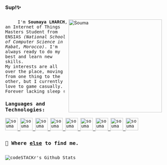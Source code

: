 ### Sup!✨


## 

<img alt="Souma" align="right" src="https://devstickers.com/assets/img/cat/programming-languages.png" width="300">
<samp><p align=”justify” style="text-indent:40px;"> I'm <b>Soumaya LHARCH</b>, an Internet of Things Masters Student from ENSIAS <i>(National School of Computer Science in Rabat, Morocco)</i>. I'm always ready to do my best and learn new skills.
<br> My interests are all over the place, moving from one thing to the other, but I currently love to game casually.
<br> Forever lacking sleep ✌️


### **Languages and Technologies:**
<p float="left">
 <a href="https://www.java.com/">
<img alt="souma" src="https://cdn.iconscout.com/icon/free/png-256/java-43-569305.png" width="40">
 </a>
 <a href="https://www.android.com/">
<img alt="souma" src="https://devstickers.com/assets/img/pro/zl8i.png" width="40">
 </a>
 <a href="https://www.python.org/">
<img alt="souma" src="https://devstickers.com/assets/img/pro/p3jo.png" width="40">
 </a>
 <a href="https://en.wikipedia.org/wiki/HTML">
<img alt="souma" src="https://devstickers.com/assets/img/pro/iqm9.png" width="40">
 </a>
 <a href="https://en.wikipedia.org/wiki/CCS3">
<img alt="souma" src="https://devstickers.com/assets/img/pro/8pnd.png" width="40">
  </a>
 <a href="https://en.wikipedia.org/wiki/JavaScript">
<img alt="souma" src="https://devstickers.com/assets/img/pro/i4eg.png" width="40">
  </a>
 <a href="https://git-scm.com/">
<img alt="souma" src="https://devstickers.com/assets/img/pro/apiv.png" width="40">
  </a>
  <a href="http://brackets.io/">
<img alt="souma" src="https://upload.wikimedia.org/wikipedia/commons/thumb/4/4c/Brackets_Icon.svg/langfr-1024px-Brackets_Icon.svg.png" width="40">
  </a>
 <a href="https://www.clipstudio.net/en/">
<img alt="souma" src="https://synth.agency/wp-content/uploads/2020/06/Apps-Clip-Studio-Paint-1024x1024.png" width="40">
  </a>
</p>

## 
### 💬 Where [else](https://sleepysouma.carrd.co/) to find me.
## 


<img alt="codeSTACKr's Github Stats" src="https://github-readme-stats.vercel.app/api?username=SleepySouma&show_icons=true"/>

<!--
- :trophy: **My GitHub trophies :**  ![Trophies](https://github-profile-trophy.vercel.app/?username=SleepySouma)
-->
<!--
SleepySouma/SleepySouma is a ✨special✨ repository because its `README.md` (this file) appears on your GitHub profile.
You can click the Preview link to take a look at your changes.

Here are some ideas to get you started:

- 🔭 I’m currently working on ...
- 🌱 I’m currently learning ...
- 👯 I’m looking to collaborate on ...
- 🤔 I’m looking for help with ...
- 💬 Ask me about ...
- 📫 How to reach me: ...
- 😄 Pronouns: ...
- ⚡ Fun fact: ...
-->
